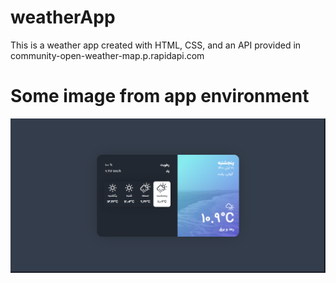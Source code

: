 # weatherApp
This is a weather app created with HTML, CSS, and an API provided in community-open-weather-map.p.rapidapi.com
# Some image from app environment
![alt text](https://github.com/sf-developer/weatherApp/blob/main/assets/img/screenshot-weather.sajjadfattah.ir-2021.11.11-08_05_29.png?raw=true)
